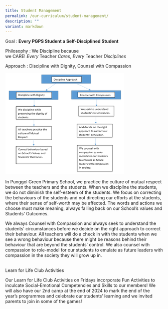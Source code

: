 ```yaml
---
title: Student Management
permalink: /our-curriculum/student-management/
description: ""
variant: markdown
---
```

Goal :&nbsp;**Every PGPS Student a Self-Disciplined Student**

Philosophy : We&nbsp;Discipline&nbsp;because we&nbsp;CARE!&nbsp;_Every_&nbsp;Teacher&nbsp;_Cares_,&nbsp;_Every_&nbsp;Teacher&nbsp;_Disciplines_

  

Approach : Discipline with Dignity, Counsel with Compassion

<img src="/images/Our%20Curriculum/Student%20Management.png" style="width:75%">


In Punggol Green Primary School, we practice the culture of mutual respect between the teachers and the students. When we discipline the students, we do not diminish the self-esteem of the students. We focus on correcting the behaviours of the students and not directing our efforts at the students, where their sense of self-worth may be affected. The words and actions we choose must make meaning, always falling back on our School’s values and Students’ Outcomes.

  

We always Counsel with Compassion and always seek to understand the students’ circumstances before we decide on the right approach to correct their behaviour. All teachers will do a check in with the students when we see a wrong behaviour because there might be reasons behind their behaviour that are beyond the students’ control. We also counsel with compassion to role-model for our students to emulate as future leaders with compassion in the society they will grow up in.
<br>
<br>

Learn for Life Club Activities <br>

Our Learn for Life Club Activities on Fridays incorporate Fun Activities to inculcate Social-Emotional Competencies and Skills to our members! We will also have our 2nd camp at the end of 2024 to mark the end of the year’s programmes and celebrate our students’ learning and we invited parents to join in some of the games!